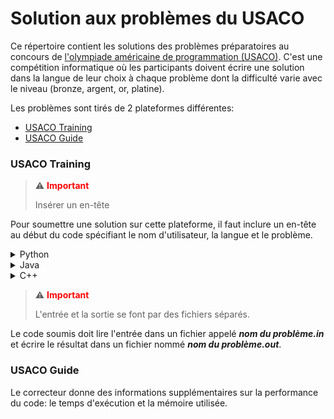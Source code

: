 # Solution aux problèmes du USACO

Ce répertoire contient les solutions des problèmes préparatoires au concours de [l'olympiade américaine de programmation (USACO)](https://www.usaco.org/). C'est une compétition informatique où les participants doivent écrire une solution dans la langue de leur choix à chaque problème dont la difficulté varie avec le niveau (bronze, argent, or, platine).

Les problèmes sont tirés de 2 plateformes différentes:
- [USACO Training](https://train.usaco.org/)
- [USACO Guide](https://usaco.guide/)

### USACO Training

> :warning: <span style="color:red"> **Important** </span>
>
> Insérer un en-tête

Pour soumettre une solution sur cette plateforme, il faut inclure un en-tête au début du code spécifiant le nom d'utilisateur, la langue et le problème.

<details>
<summary> Python </summary>

```python
"""
ID: nom d'utilisateur
LANG: PYTHON3
TASK: nom du problème
"""
```

</details>

<details>
<summary> Java </summary>

```java
/*
ID: nom d'utilisateur
LANG: JAVA
TASK: nom du problème
*/
```

</details>

<details>
<summary> C++ </summary>

```cpp
/*
ID: nom d'utilisateur
LANG: C++
TASK: nom du problème
*/
```

</details>

> :warning: <span style="color:red"> **Important** </span>
>
> L'entrée et la sortie se font par des fichiers séparés.

Le code soumis doit lire l'entrée dans un fichier appelé ***nom du problème.in*** et écrire le résultat dans un fichier nommé ***nom du problème.out***.

### USACO Guide

Le correcteur donne des informations supplémentaires sur la performance du code: le temps d'exécution et la mémoire utilisée.
